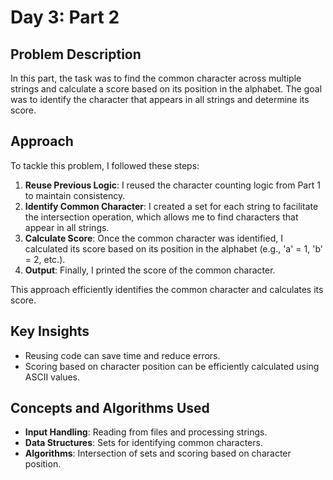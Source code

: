 # Day 3: Part 2 

## Problem Description
In this part, the task was to find the common character across multiple strings and calculate a score based on its position in the alphabet. The goal was to identify the character that appears in all strings and determine its score.

## Approach
To tackle this problem, I followed these steps:
1. **Reuse Previous Logic**: I reused the character counting logic from Part 1 to maintain consistency.
2. **Identify Common Character**: I created a set for each string to facilitate the intersection operation, which allows me to find characters that appear in all strings.
3. **Calculate Score**: Once the common character was identified, I calculated its score based on its position in the alphabet (e.g., 'a' = 1, 'b' = 2, etc.).
4. **Output**: Finally, I printed the score of the common character.

This approach efficiently identifies the common character and calculates its score.

## Key Insights
- Reusing code can save time and reduce errors.
- Scoring based on character position can be efficiently calculated using ASCII values.

## Concepts and Algorithms Used
- **Input Handling**: Reading from files and processing strings.
- **Data Structures**: Sets for identifying common characters.
- **Algorithms**: Intersection of sets and scoring based on character position.